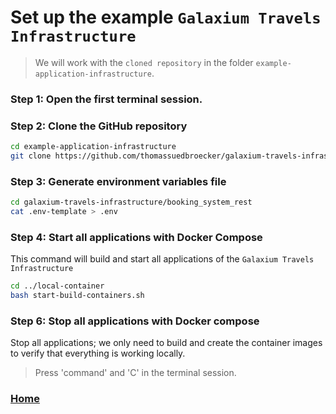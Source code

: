 # Set up the example `Galaxium Travels Infrastructure`

>We will work with the `cloned repository` in the folder `example-application-infrastructure`.

### Step 1: Open the first terminal session.

### Step 2: Clone the GitHub repository

```sh
cd example-application-infrastructure
git clone https://github.com/thomassuedbroecker/galaxium-travels-infrastructure.git
```

### Step 3: Generate environment variables file

```sh
cd galaxium-travels-infrastructure/booking_system_rest
cat .env-template > .env
```

### Step 4: Start all applications with Docker Compose

This command will build and start all applications of the `Galaxium Travels Infrastructure`

```sh
cd ../local-container
bash start-build-containers.sh
```

### Step 6: Stop all applications with Docker compose

Stop all applications; we only need to build and create the container images to verify that everything is working locally. 

>Press 'command' and 'C' in the terminal session.

### [Home](https://github.com/thomassuedbroecker/draft-galaxium-travels-mcp-compose-watsonx-orchestrate/blob/main/README.md)